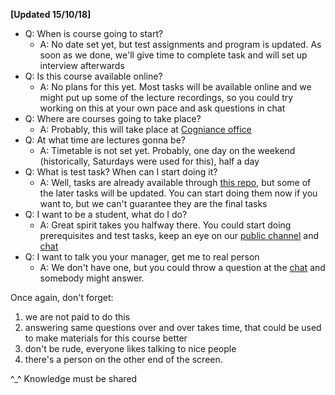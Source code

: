 **[Updated 15/10/18]**
- Q: When is course going to start?
  + A: No date set yet, but test assignments and program is updated. As soon as we done, we'll give time to complete task and will set up interview afterwards
- Q: Is this course available online?
  + A: No plans for this yet. Most tasks will be available online and we might put up some of the lecture recordings, so you could try working on this at your own pace and ask questions in chat
- Q: Where are courses going to take place?
  + A: Probably, this will take place at [Cogniance office](https://goo.gl/maps/cVxLSCpWPUB2)
- Q: At what time are lectures gonna be?
  + A: Timetable is not set yet. Probably, one day on the weekend (historically, Saturdays were used for this), half a day
- Q: What is test task? When can I start doing it?
  + A: Well, tasks are already available through [this repo](https://github.com/kottans/frontend#ready), but some of the later tasks will be updated. You can start doing them now if you want to, but we can't guarantee they are the final tasks
- Q: I want to be a student, what do I do?
  + A: Great spirit takes you halfway there. You could start doing prerequisites and test tasks, keep an eye on our [public channel](https://twitter.com/kottans_org) and [chat](https://gitter.im/Kottans/frontend)
- Q: I want to talk you your manager, get me to real person
  + A: We don't have one, but you could throw a question at the [chat](https://gitter.im/Kottans/frontend) and somebody might answer.

Once again, don't forget:
1) we are not paid to do this
2) answering same questions over and over takes time, that could be used to make materials for this course better
3) don't be rude, everyone likes talking to nice people
4) there's a person on the other end of the screen.

^_^ Knowledge must be shared
  
